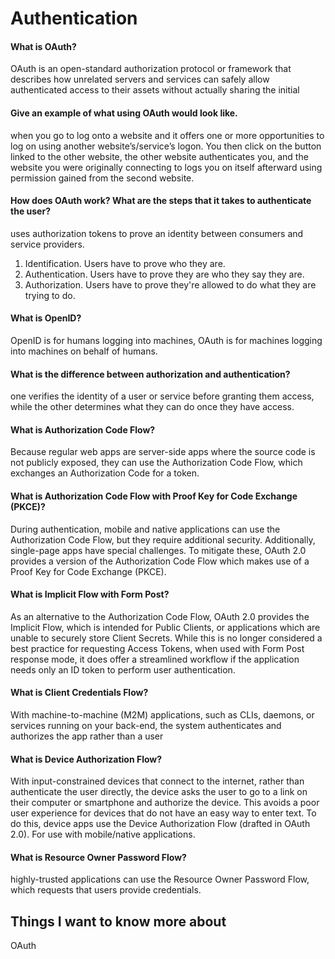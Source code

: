 # Authentication

#### What is OAuth?
OAuth is an open-standard authorization protocol or framework that describes how unrelated servers and services can safely allow authenticated access to their assets without actually sharing the initial
#### Give an example of what using OAuth would look like.
when you go to log onto a website and it offers one or more opportunities to log on using another website’s/service’s logon. You then click on the button linked to the other website, the other website authenticates you, and the website you were originally connecting to logs you on itself afterward using permission gained from the second website.

#### How does OAuth work? What are the steps that it takes to authenticate the user?
 uses authorization tokens to prove an identity between consumers and service providers.
1. Identification. Users have to prove who they are.
2. Authentication. Users have to prove they are who they say they are.
3. Authorization. Users have to prove they're allowed to do what they are trying to do.


#### What is OpenID?
OpenID is for humans logging into machines, OAuth is for machines logging into machines on behalf of humans.

#### What is the difference between authorization and authentication?
one verifies the identity of a user or service before granting them access, while the other determines what they can do once they have access.

#### What is Authorization Code Flow?
Because regular web apps are server-side apps where the source code is not publicly exposed, they can use the Authorization Code Flow, which exchanges an Authorization Code for a token.

#### What is Authorization Code Flow with Proof Key for Code Exchange (PKCE)?
During authentication, mobile and native applications can use the Authorization Code Flow, but they require additional security. Additionally, single-page apps have special challenges. To mitigate these, OAuth 2.0 provides a version of the Authorization Code Flow which makes use of a Proof Key for Code Exchange (PKCE).

#### What is Implicit Flow with Form Post?
As an alternative to the Authorization Code Flow, OAuth 2.0 provides the Implicit Flow, which is intended for Public Clients, or applications which are unable to securely store Client Secrets. While this is no longer considered a best practice for requesting Access Tokens, when used with Form Post response mode, it does offer a streamlined workflow if the application needs only an ID token to perform user authentication.

#### What is Client Credentials Flow?
With machine-to-machine (M2M) applications, such as CLIs, daemons, or services running on your back-end, the system authenticates and authorizes the app rather than a user

#### What is Device Authorization Flow?
With input-constrained devices that connect to the internet, rather than authenticate the user directly, the device asks the user to go to a link on their computer or smartphone and authorize the device. This avoids a poor user experience for devices that do not have an easy way to enter text. To do this, device apps use the Device Authorization Flow (drafted in OAuth 2.0). For use with mobile/native applications.

#### What is Resource Owner Password Flow?
highly-trusted applications can use the Resource Owner Password Flow, which requests that users provide credentials.


## Things I want to know more about
OAuth
